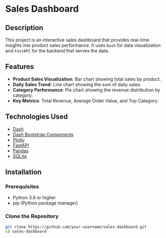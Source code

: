# Sales Dashboard

## Description

This project is an interactive sales dashboard that provides real-time insights into product sales performance. It uses `Dash` for data visualization and `FastAPI` for the backend that serves the data.

## Features

- **Product Sales Visualization**: Bar chart showing total sales by product.
- **Daily Sales Trend**: Line chart showing the sum of daily sales.
- **Category Performance**: Pie chart showing the revenue distribution by category.
- **Key Metrics**: Total Revenue, Average Order Value, and Top Category.

## Technologies Used

- [Dash](https://dash.plotly.com/)
- [Dash Bootstrap Components](https://dash-bootstrap-components.opensource.faculty.ai/)
- [Plotly](https://plotly.com/)
- [FastAPI](https://fastapi.tiangolo.com/)
- [Pandas](https://pandas.pydata.org/)
- [SQLite](https://www.sqlite.org/index.html)

## Installation

### Prerequisites

- Python 3.8 or higher
- pip (Python package manager)

### Clone the Repository

```sh
git clone https://github.com/your-username/sales-dashboard.git
cd sales-dashboard